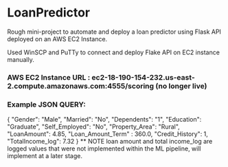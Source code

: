 # LoanPredictor
Rough mini-project to automate and deploy a loan predictor using Flask API deployed on an AWS EC2 Instance.

Used WinSCP and PuTTy to connect and deploy Flake API on EC2 instance manually. 

### AWS EC2 Instance URL : ec2-18-190-154-232.us-east-2.compute.amazonaws.com:4555/scoring (no longer live)

### Example JSON QUERY:

{
"Gender": "Male",
"Married": "No",
"Dependents": "1",
"Education": "Graduate",
"Self_Employed": "No",
"Property_Area": "Rural",
"LoanAmount": 4.85,
"Loan_Amount_Term" : 360.0,
"Credit_History": 1,
"TotalIncome_log": 7.32
}
** NOTE loan amount and total income_log are logged values that were not implemented within the ML pipeline, will implement at a later stage.
